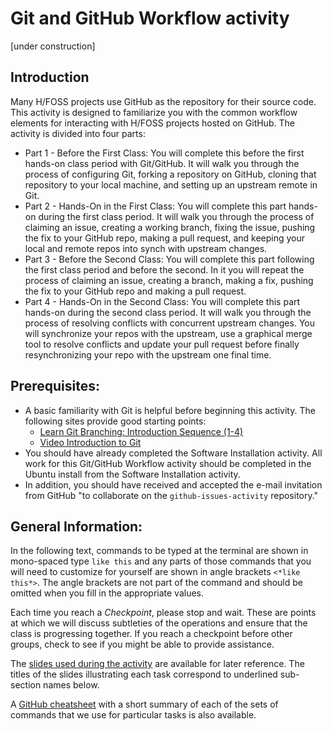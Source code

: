 # Git and GitHub Workflow activity

[under construction]

## Introduction

Many H/FOSS projects use GitHub as the repository for their source
code. This activity is designed to familiarize you with the common
workflow elements for interacting with H/FOSS projects hosted on
GitHub. The activity is divided into four parts:

* Part 1 - Before the First Class: You will complete this before the
  first hands-on class period with Git/GitHub. It will walk you
  through the process of configuring Git, forking a repository on
  GitHub, cloning that repository to your local machine, and setting
  up an upstream remote in Git.
* Part 2 - Hands-On in the First Class: You will complete this part
  hands-on during the first class period. It will walk you through the
  process of claiming an issue, creating a working branch, fixing the
  issue, pushing the fix to your GitHub repo, making a pull request,
  and keeping your local and remote repos into synch with upstream
  changes.
* Part 3 - Before the Second Class: You will complete this part
  following the first class period and before the second. In it you
  will repeat the process of claiming an issue, creating a branch,
  making a fix, pushing the fix to your GitHub repo and making a pull
  request.
* Part 4 - Hands-On in the Second Class: You will complete this part
  hands-on during the second class period. It will walk you through
  the process of resolving conflicts with concurrent upstream
  changes. You will synchronize your repos with the upstream, use a
  graphical merge tool to resolve conflicts and update your pull
  request before finally resynchronizing your repo with the upstream
  one final time.
  
## Prerequisites:

* A basic familiarity with Git is helpful before beginning this
activity. The following sites provide good starting points:
  - [Learn Git Branching: Introduction Sequence
(1-4)](https://learngitbranching.js.org/) 
  - [Video Introduction to Git](https://git-scm.com/videos)
* You should have already completed the Software Installation
  activity. All work for this Git/GitHub Workflow activity should be
  completed in the Ubuntu install from the Software Installation
  activity.
* In addition, you should have received and accepted the e-mail
  invitation from GitHub "to collaborate on the
  `github-issues-activity` repository."

## General Information:

In the following text, commands to be typed at the terminal are shown
in mono-spaced type `like this` and any parts of those commands that
you will need to customize for yourself are shown in angle brackets
`<*like this*>`. The angle brackets are not part of the command and
should be omitted when you fill in the appropriate values.

Each time you reach a *Checkpoint*, please stop and wait. These are
points at which we will discuss subtleties of the operations and
ensure that the class is progressing together. If you reach a
checkpoint before other groups, check to see if you might be able to
provide assistance.

The [slides used during the activity](07-githubslides.pdf) are
available for later reference. The titles of the slides illustrating
each task correspond to underlined sub-section names below.

A [GitHub cheatsheet](07-github-cheatsheet.md) with a short summary of each of the sets of commands that we use for particular tasks is also available.
